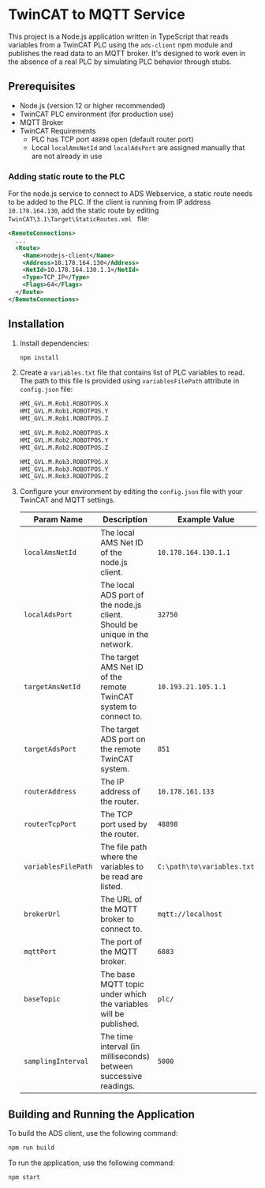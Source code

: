 # TwinCAT to MQTT Service

This project is a Node.js application written in TypeScript that reads variables from a TwinCAT PLC using the `ads-client` npm module and publishes the read data to an MQTT broker. It's designed to work even in the absence of a real PLC by simulating PLC behavior through stubs.

## Prerequisites

- Node.js (version 12 or higher recommended)
- TwinCAT PLC environment (for production use)
- MQTT Broker
- TwinCAT Requirements
  - PLC has TCP port ```48898``` open (default router port)
  - Local ```localAmsNetId``` and ```localAdsPort``` are assigned manually that are not already in use

### Adding static route to the PLC 

For the node.js service to connect to ADS Webservice, a static route needs to be added to the PLC. If the client is running from IP address ```10.178.164.130```, add the static route by editing ```TwinCAT\3.1\Target\StaticRoutes.xml ``` file:

```xml
<RemoteConnections>
  ...
  <Route>
    <Name>nodejs-client</Name>
    <Address>10.178.164.130</Address>
    <NetId>10.178.164.130.1.1</NetId>
    <Type>TCP_IP</Type>
    <Flags>64</Flags>
  </Route>
</RemoteConnections>
```
    
## Installation

1. Install dependencies:
    ```sh
    npm install
    ```

2. Create a `variables.txt` file that contains list of PLC variables to read. The path to this file is provided using ```variablesFilePath``` attribute in ```config.json``` file:

    ```txt
    HMI_GVL.M.Rob1.ROBOTPOS.X
    HMI_GVL.M.Rob1.ROBOTPOS.Y
    HMI_GVL.M.Rob1.ROBOTPOS.Z

    HMI_GVL.M.Rob2.ROBOTPOS.X
    HMI_GVL.M.Rob2.ROBOTPOS.Y
    HMI_GVL.M.Rob2.ROBOTPOS.Z

    HMI_GVL.M.Rob3.ROBOTPOS.X
    HMI_GVL.M.Rob3.ROBOTPOS.Y
    HMI_GVL.M.Rob3.ROBOTPOS.Z

    ```

3. Configure your environment by editing the `config.json` file with your TwinCAT and MQTT settings. 


    | Param Name            | Description                                                                  | Example Value                |
    |-----------------------|------------------------------------------------------------------------------|------------------------------|
    | `localAmsNetId`       | The local AMS Net ID of the node.js client.                                  | `10.178.164.130.1.1`         |
    | `localAdsPort`        | The local ADS port of the node.js client. Should be unique in the network.   | `32750`                      |
    | `targetAmsNetId`      | The target AMS Net ID of the remote TwinCAT system to connect to.            | `10.193.21.105.1.1`          |
    | `targetAdsPort`       | The target ADS port on the remote TwinCAT system.                            | `851`                        |
    | `routerAddress`       | The IP address of the router.                                                | `10.178.161.133`             |
    | `routerTcpPort`       | The TCP port used by the router.                                             | `48898`                      |
    | `variablesFilePath`   | The file path where the variables to be read are listed.                     | `C:\path\to\variables.txt`   |
    | `brokerUrl`           | The URL of the MQTT broker to connect to.                                    | `mqtt://localhost`           |
    | `mqttPort`            | The port of the MQTT broker.                                                 | `6883`                       |
    | `baseTopic`           | The base MQTT topic under which the variables will be published.             | `plc/`                       |
    | `samplingInterval`    | The time interval (in milliseconds) between successive readings.             | `5000`                       |

## Building and Running the Application

To build the ADS client, use the following command:

```bash
npm run build
```

To run the application, use the following command:

```sh
npm start
```

